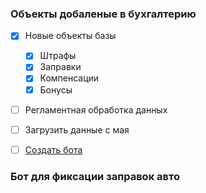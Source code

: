 ### Объекты добаленые в бухгалтерию

- [X] Новые объекты базы
  - [X] Штрафы
  - [X] Заправки
  - [X] Компенсации
  - [X] Бонусы
- [ ] Регламентная обработка данных
- [ ] Загрузить данные с мая
- [ ] [Создать бота](#Бот-для-фиксации-заправок-авто) 


### Бот для фиксации заправок авто
